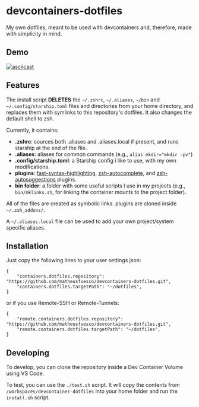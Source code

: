 # devcontainers-dotfiles

My own dotfiles, meant to be used with devcontainers and, therefore, made with simplicity in mind.

## Demo

[![asciicast](https://asciinema.org/a/T1uUFB0j8zzChTfhhodsIxVp0.svg)](https://asciinema.org/a/T1uUFB0j8zzChTfhhodsIxVp0)

## Features

The install script **DELETES** the `~/.zshrc`, `~/.aliases`, `~/bin` and `~/.config/starship.toml` files and directories from your home directory, and replaces them with symlinks to this repository's dotfiles. It also changes the default shell to zsh.

Currently, it contains:
* **.zshrc**: sources both .aliases and .aliases.local if present, and runs starship at the end of the file.
* **.aliases**: aliases for common commands (e.g., `alias mkdir="mkdir -pv"`)
* **.config/starship.toml**: a Starship config i like to use, with my own modifications.
* **plugins**: [fast-syntax-highlighting](https://github.com/zdharma-continuum/fast-syntax-highlighting), [zsh-autocomplete](https://github.com/marlonrichert/zsh-autocomplete), and [zsh-autosuggestions](https://github.com/zsh-users/zsh-autosuggestions) plugins.
* **bin folder**: a folder with some useful scripts I use in my projects (e.g., `bin/mklinks.sh`, for linking the container mounts to the project folder).

All of the files are created as symbolic links.
plugins are cloned inside `~/.zsh_addons/`.

A `~/.aliases.local` file can be used to add your own project/system specific aliases.

## Installation

Just copy the following lines to your user settings json:

```
{
    "containers.dotfiles.repository": "https://github.com/matheusfvesco/devcontainers-dotfiles.git",
    "containers.dotfiles.targetPath": "~/dotfiles",
}
```

or if you use Remote-SSH or Remote-Tunnels:

```
{
    "remote.containers.dotfiles.repository": "https://github.com/matheusfvesco/devcontainers-dotfiles.git",
    "remote.containers.dotfiles.targetPath": "~/dotfiles",
}
```

## Developing

To develop, you can clone the repository inside a Dev Container Volume using VS Code.

To test, you can use the `./test.sh` script. It will copy the contents from `/workspaces/devcontainer-dotfiles` into your home folder and run the `install.sh` script.